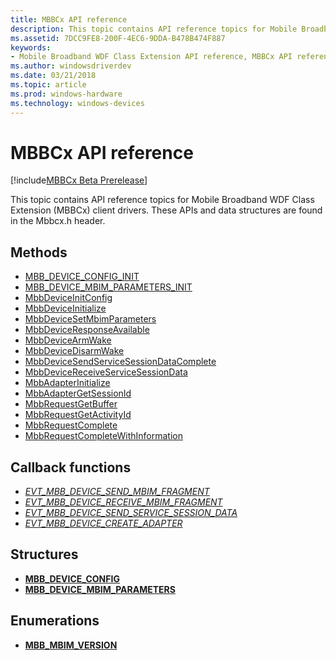 ```yaml
---
title: MBBCx API reference
description: This topic contains API reference topics for Mobile Broadband WDF Class Extension (MBBCx) client drivers.
ms.assetid: 7DCC9FE8-200F-4EC6-9DDA-B478B474F887
keywords:
- Mobile Broadband WDF Class Extension API reference, MBBCx API reference
ms.author: windowsdriverdev
ms.date: 03/21/2018
ms.topic: article
ms.prod: windows-hardware
ms.technology: windows-devices
---
```


# MBBCx API reference

[!include[MBBCx Beta Prerelease](../mbbcx-beta-prerelease.md)]

This topic contains API reference topics for Mobile Broadband WDF Class Extension (MBBCx) client drivers. These APIs and data structures are found in the Mbbcx.h header.

## Methods

- [MBB_DEVICE_CONFIG_INIT](mbb-device-config-init.md)
- [MBB_DEVICE_MBIM_PARAMETERS_INIT](mbb-device-mbim-parameters-init.md)
- [MbbDeviceInitConfig](mbbdeviceinitconfig.md)
- [MbbDeviceInitialize](mbbdeviceinitialize.md)
- [MbbDeviceSetMbimParameters](mbbdevicesetmbimparameters.md)
- [MbbDeviceResponseAvailable](mbbdeviceresponseavailable.md)
- [MbbDeviceArmWake](mbbdevicearmwake.md)
- [MbbDeviceDisarmWake](mbbdevicedisarmwake.md)
- [MbbDeviceSendServiceSessionDataComplete](mbbdevicesendservicesessiondatacomplete.md)
- [MbbDeviceReceiveServiceSessionData](mbbdevicereceiveservicesessiondata.md)
- [MbbAdapterInitialize](mbbadapterinitialize.md)
- [MbbAdapterGetSessionId](mbbadaptergetsessionid.md)
- [MbbRequestGetBuffer](mbbrequestgetbuffer.md)
- [MbbRequestGetActivityId](mbbrequestgetactivityid.md)
- [MbbRequestComplete](mbbrequestcomplete.md)
- [MbbRequestCompleteWithInformation](mbbrequestcompletewithinformation.md)

## Callback functions

- *[EVT_MBB_DEVICE_SEND_MBIM_FRAGMENT](evt-mbb-device-send-mbim-fragment.md)*
- *[EVT_MBB_DEVICE_RECEIVE_MBIM_FRAGMENT](evt-mbb-device-receive-mbim-fragment.md)*
- *[EVT_MBB_DEVICE_SEND_SERVICE_SESSION_DATA](evt-mbb-device-send-service-session-data.md)*
- *[EVT_MBB_DEVICE_CREATE_ADAPTER](evt-mbb-device-create-adapter.md)*

## Structures
- **[MBB_DEVICE_CONFIG](mbb-device-config.md)**
- **[MBB_DEVICE_MBIM_PARAMETERS](mbb-device-mbim-parameters.md)**

## Enumerations

- **[MBB_MBIM_VERSION](mbb-mbim-version.md)**